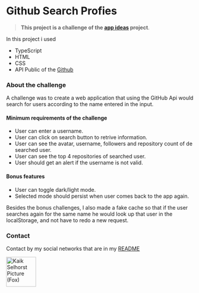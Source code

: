 # Github Search Profies

> **This project is a challenge of the [app ideas](https://github.com/florinpop17/app-ideas) project**.

In this project i used

- TypeScript
- HTML
- CSS
- API Public of the [Github](https://api.github.com/users)

### About the challenge

A challenge was to create a web application that using the GitHub Api would search for users according to the name entered in the input.

#### Minimum requirements of the challenge

- User can enter a username.
- User can click on search button to retrive information.
- User can see the avatar, username, followers and repository count of de searched user.
- User can see the top 4 repositories of searched user.
- User should get an alert if the username is not valid.

#### Bonus features

- User can toggle dark/light mode.
- Selected mode should persist when user comes back to the app again.

Besides the bonus challenges, I also made a fake cache so that if the user searches again for the same name he would look up that user in the localStorage, and not have to redo a new request.

### Contact

Contact by my social networks that are in my [README](https://github.com/KaikSelhorst)

<a href='https://github.com/KaikSelhorst' target='_blank'>
  <img src='https://avatars.githubusercontent.com/u/82120356?v=4'  width=80 alt='Kaik Selhorst Picture (Fox)' title='Kaik Selhorst'/>
</a>
